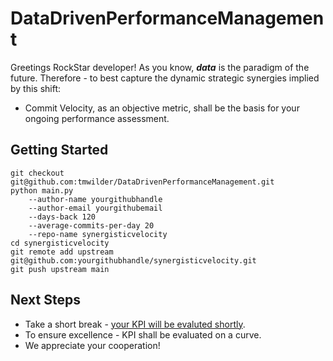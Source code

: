 # DataDrivenPerformanceManagement #

Greetings RockStar developer! As you know, ***data*** is the paradigm of the future. Therefore - to best capture the dynamic
strategic synergies implied by this shift:

* Commit Velocity, as an objective metric, shall be the basis for your ongoing performance assessment.

## Getting Started
```
git checkout git@github.com:tmwilder/DataDrivenPerformanceManagement.git
python main.py 
    --author-name yourgithubhandle
    --author-email yourgithubemail
    --days-back 120
    --average-commits-per-day 20
    --repo-name synergisticvelocity
cd synergisticvelocity
git remote add upstream git@github.com:yourgithubhandle/synergisticvelocity.git
git push upstream main
```

## Next Steps
* Take a short break - [your KPI will be evaluted shortly](https://docs.github.com/en/free-pro-team@latest/github/setting-up-and-managing-your-github-profile/why-are-my-contributions-not-showing-up-on-my-profile).
* To ensure excellence - KPI shall be evaluated on a curve.
* We appreciate your cooperation!
